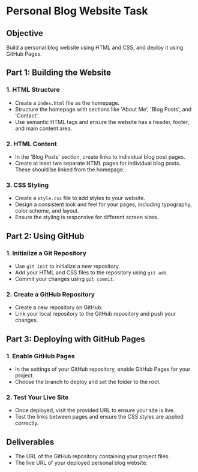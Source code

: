 
# Personal Blog Website Task

## Objective
Build a personal blog website using HTML and CSS, and deploy it using GitHub Pages.

## Part 1: Building the Website

### 1. HTML Structure
- Create a `index.html` file as the homepage.
- Structure the homepage with sections like 'About Me', 'Blog Posts', and 'Contact'.
- Use semantic HTML tags and ensure the website has a header, footer, and main content area.

### 2. HTML Content
- In the 'Blog Posts' section, create links to individual blog post pages.
- Create at least two separate HTML pages for individual blog posts. These should be linked from the homepage.

### 3. CSS Styling
- Create a `style.css` file to add styles to your website.
- Design a consistent look and feel for your pages, including typography, color scheme, and layout.
- Ensure the styling is responsive for different screen sizes.

## Part 2: Using GitHub

### 1. Initialize a Git Repository
- Use `git init` to initialize a new repository.
- Add your HTML and CSS files to the repository using `git add`.
- Commit your changes using `git commit`.

### 2. Create a GitHub Repository
- Create a new repository on GitHub.
- Link your local repository to the GitHub repository and push your changes.

## Part 3: Deploying with GitHub Pages

### 1. Enable GitHub Pages
- In the settings of your GitHub repository, enable GitHub Pages for your project.
- Choose the branch to deploy and set the folder to the root.

### 2. Test Your Live Site
- Once deployed, visit the provided URL to ensure your site is live.
- Test the links between pages and ensure the CSS styles are applied correctly.

## Deliverables

- The URL of the GitHub repository containing your project files.
- The live URL of your deployed personal blog website.
